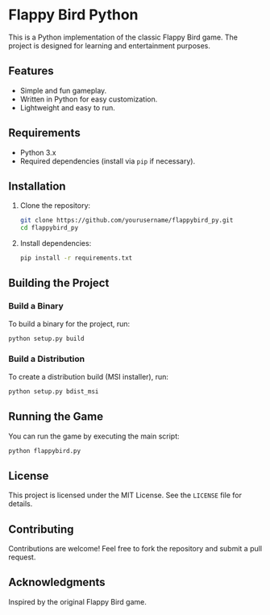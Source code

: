 # Flappy Bird Python

This is a Python implementation of the classic Flappy Bird game. The project is designed for learning and entertainment purposes.

## Features

- Simple and fun gameplay.
- Written in Python for easy customization.
- Lightweight and easy to run.

## Requirements

- Python 3.x
- Required dependencies (install via `pip` if necessary).

## Installation

1. Clone the repository:
    ```bash
    git clone https://github.com/yourusername/flappybird_py.git
    cd flappybird_py
    ```

2. Install dependencies:
    ```bash
    pip install -r requirements.txt
    ```

## Building the Project

### Build a Binary
To build a binary for the project, run:
```bash
python setup.py build
```

### Build a Distribution
To create a distribution build (MSI installer), run:
```bash
python setup.py bdist_msi
```

## Running the Game

You can run the game by executing the main script:
```bash
python flappybird.py
```

## License

This project is licensed under the MIT License. See the `LICENSE` file for details.

## Contributing

Contributions are welcome! Feel free to fork the repository and submit a pull request.

## Acknowledgments

Inspired by the original Flappy Bird game.
